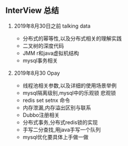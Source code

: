 ## InterView 总结

1. 2019年8月30日之前 talking data

   - 分布式的幂等性,以及分布式相关的理解实践
   - 二叉树的深度代码
   - JMM r和java虚拟机结构
   - mysql事务相关
   
1. 2019年8月30 Opay

   - 线程池相关参数,以及详细的使用场景举例
   - mysql隔离级别,mysql中的乐观锁 悲观锁
   - redis set setnx 命令
   - 内存泄漏,内存溢出区别与联系
   - Dubbo注册相关
   - 分布式事务,分布式redis锁的实现
   - 手写二分查找,用java手写一个队列
   - mysql优化要具体上手做一做
